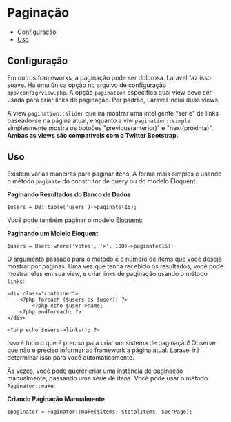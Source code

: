 # Paginação

- [Configuração](#configuration)
- [Uso](#usage)

<a name="configuration"></a>
## Configuração

Em outros frameworks, a paginação pode ser dolorosa. Laravel faz isso suave. Há uma única opção no arquivo de configuração `app/config/view.php`. A opção `pagination` especifica qual view deve ser usada para criar links de paginação. Por padrão, Laravel inclui duas views.

A view `pagination::slider` que irá mostrar uma inteligente "série" de links baseado-se na página atual, enquanto a viw `pagination::simple` simplesmente mostra  os botoões "previous(anterior)" e "next(próxima)". **Ambas as views são compatíveis com o Twitter Bootstrap.**

<a name="usage"></a>
## Uso

Existem várias maneiras para paginar itens. A forma mais simples é usando o método `paginate` do construtor de query ou do modelo Eloquent.

**Paginando Resultados do Banco de Dados**

	$users = DB::table('users')->paginate(15);

Você pode também paginar o modelo [Eloquent](/docs/eloquent):

**Paginando um Molelo Eloquent**

	$users = User::where('votes', '>', 100)->paginate(15);

O argumento passado para o método é o número de items que você deseja mostrar por páginas. Uma vez que tenha recebido os resultados, você pode mostrar eles em sua view, e criar links de paginação usando o método `links`:

	<div class="container">
		<?php foreach ($users as $user): ?>
			<?php echo $user->name;
		<?php endforeach; ?>
	</div>

	<?php echo $users->links(); ?>

Isso é tudo o que é preciso para criar um sistema de paginação! Observe que não é preciso informar ao framework a página atual. Laravel irá determinar isso para você automaticamente.

Às vezes, você pode querer criar uma instância de paginação manualmente, passando uma série de itens. Você pode usar o método `Paginator::make`:

**Criando Paginação Manualmente**

	$paginator = Paginator::make($items, $totalItems, $perPage);